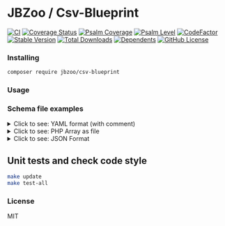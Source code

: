 # JBZoo / Csv-Blueprint

[![CI](https://github.com/JBZoo/Csv-Blueprint/actions/workflows/main.yml/badge.svg?branch=master)](https://github.com/JBZoo/Csv-Blueprint/actions/workflows/main.yml?query=branch%3Amaster)    [![Coverage Status](https://coveralls.io/repos/github/JBZoo/Csv-Blueprint/badge.svg?branch=master)](https://coveralls.io/github/JBZoo/Csv-Blueprint?branch=master)    [![Psalm Coverage](https://shepherd.dev/github/JBZoo/Csv-Blueprint/coverage.svg)](https://shepherd.dev/github/JBZoo/Csv-Blueprint)    [![Psalm Level](https://shepherd.dev/github/JBZoo/Csv-Blueprint/level.svg)](https://shepherd.dev/github/JBZoo/Csv-Blueprint)    [![CodeFactor](https://www.codefactor.io/repository/github/jbzoo/csv-blueprint/badge)](https://www.codefactor.io/repository/github/jbzoo/csv-blueprint/issues)    
[![Stable Version](https://poser.pugx.org/jbzoo/csv-blueprint/version)](https://packagist.org/packages/jbzoo/csv-blueprint/)    [![Total Downloads](https://poser.pugx.org/jbzoo/csv-blueprint/downloads)](https://packagist.org/packages/jbzoo/csv-blueprint/stats)    [![Dependents](https://poser.pugx.org/jbzoo/csv-blueprint/dependents)](https://packagist.org/packages/jbzoo/csv-blueprint/dependents?order_by=downloads)    [![GitHub License](https://img.shields.io/github/license/jbzoo/csv-blueprint)](https://github.com/JBZoo/Csv-Blueprint/blob/master/LICENSE)




### Installing

```sh
composer require jbzoo/csv-blueprint
```


### Usage


### Schema file examples

<details>
  <summary>Click to see: YAML format (with comment)</summary>

```yml
# It's a full example of the CSV schema file in YAML format.

csv_structure: # Here are default values. You can skip this section if you don't need to override the default values
  header: true                          # If the first row is a header. If true, name of each column is required
  delimiter: ,                          # Delimiter character in CSV file
  quote_char: \                         # Quote character in CSV file
  enclosure: "\""                       # Enclosure for each field in CSV file
  encoding: utf-8                       # Only utf-8, utf-16, utf-32 (Experimental)
  bom: false                            # If the file has a BOM (Byte Order Mark) at the beginning (Experimental)

columns:
  - name: "csv header name"
    description: "Lorem ipsum dolor sit amet, consectetur adipiscing elit."
    rules:
      allow_values: [ y, n, "" ]        # Strict set of values that are allowed
      date_format: Y-m-d                # See: https://www.php.net/manual/en/datetime.format.php
      exact_value: Some string          # Case-sensitive. Exact value for string in the column
      is_bool: true                     # true|false, Case-insensitive
      is_domain: true                   # Only domain name. Example: "example.com"
      is_email: true                    # Only email format. Example: "user@example.com"
      is_float: true                    # Check format only. Can be negative and positive. Dot as decimal separator
      is_int: true                      # Check format only. Can be negative and positive. Without any separators
      is_ip: true                       # Only IPv4. Example: "127.0.0.1"
      is_latitude: true                 # Can be integer or float. Example: 50.123456
      is_longitude: true                # Can be integer or float. Example: -89.123456
      is_url: true                      # Only URL format. Example: "https://example.com/page?query=string#anchor"
      is_uuid4: true                    # Only UUID4 format. Example: "550e8400-e29b-41d4-a716-446655440000"
      min: 10                           # Can be integer or float, negative and positive
      max: 100                          # Can be integer or float, negative and positive
      min_length: 1                     # Integer only. Min length of the string with spaces
      max_length: 10                    # Integer only. Max length of the string with spaces
      min_date: "2000-01-02"            # See examples https://www.php.net/manual/en/function.strtotime.php
      max_date: now                     # See examples https://www.php.net/manual/en/function.strtotime.php
      not_empty: true                   # Value is not empty string. Ignore spaces.
      only_capitalize: true             # String is only capitalized. Example: "Hello World"
      only_lowercase: true              # String is only lowercase. Example: "hello world"
      only_uppercase: true              # String is only capitalized. Example: "HELLO WORLD"
      only_trimed: true                 # Only trimed strings. Example: "Hello World" (not " Hello World ")
      precision: 2                      # Strict(!) number of digits after the decimal point
      regex: /^[\d]{2}$/                # Any valid regex pattern. See https://www.php.net/manual/en/reference.pcre.pattern.syntax.php
      cardinal_direction: true          # Valid cardinal direction. Examples: "N", "S", "NE", "SE", "none", ""
      usa_market_name: true             # Check if the value is a valid USA market name. Example: "New York, NY"

```

</details>


<details>
  <summary>Click to see: PHP Array as file</summary>

```php
<?php
declare(strict_types=1);

# It's a full example of the CSV schema file in PHP format.

return [
    'csv_structure' => [
        'header'     => true,
        'delimiter'  => ',',
        'quote_char' => '\\',
        'enclosure'  => '"',
        'encoding'   => 'utf-8',
        'bom'        => false,
    ],
    'columns' => [
        [
            'name'        => 'csv header name',
            'description' => 'Lorem ipsum dolor sit amet, consectetur adipiscing elit.',
            'rules'       => [
                'allow_values'       => ['y', 'n', ''],
                'date_format'        => 'Y-m-d',
                'exact_value'        => 'Some string',
                'is_bool'            => true,
                'is_domain'          => true,
                'is_email'           => true,
                'is_float'           => true,
                'is_int'             => true,
                'is_ip'              => true,
                'is_latitude'        => true,
                'is_longitude'       => true,
                'is_url'             => true,
                'is_uuid4'           => true,
                'min'                => 10,
                'max'                => 100,
                'min_length'         => 1,
                'max_length'         => 10,
                'min_date'           => '2000-01-02',
                'max_date'           => 'now',
                'not_empty'          => true,
                'only_capitalize'    => true,
                'only_lowercase'     => true,
                'only_uppercase'     => true,
                'only_trimed'        => true,
                'precision'          => 2,
                'regex'              => '/^[\\d]{2}$/',
                'cardinal_direction' => true,
                'usa_market_name'    => true,
            ],
        ],
    ],
];

```

</details>


<details>
  <summary>Click to see: JSON Format</summary>

```json
{
    "csv_structure" : {
        "header"     : true,
        "delimiter"  : ",",
        "quote_char" : "\\",
        "enclosure"  : "\"",
        "encoding"   : "utf-8",
        "bom"        : false
    },
    "columns"       : [
        {
            "name"        : "csv header name",
            "description" : "Lorem ipsum dolor sit amet, consectetur adipiscing elit.",
            "rules"       : {
                "allow_values"       : ["y", "n", ""],
                "date_format"        : "Y-m-d",
                "exact_value"        : "Some string",
                "is_bool"            : true,
                "is_domain"          : true,
                "is_email"           : true,
                "is_float"           : true,
                "is_int"             : true,
                "is_ip"              : true,
                "is_latitude"        : true,
                "is_longitude"       : true,
                "is_url"             : true,
                "is_uuid4"           : true,
                "min"                : 10,
                "max"                : 100,
                "min_length"         : 1,
                "max_length"         : 10,
                "min_date"           : "2000-01-02",
                "max_date"           : "now",
                "not_empty"          : true,
                "only_capitalize"    : true,
                "only_lowercase"     : true,
                "only_uppercase"     : true,
                "only_trimed"        : true,
                "precision"          : 2,
                "regex"              : "\/^[\\d]{2}$\/",
                "cardinal_direction" : true,
                "usa_market_name"    : true
            }
        }
    ]
}

```

</details>



## Unit tests and check code style
```sh
make update
make test-all
```


### License

MIT
